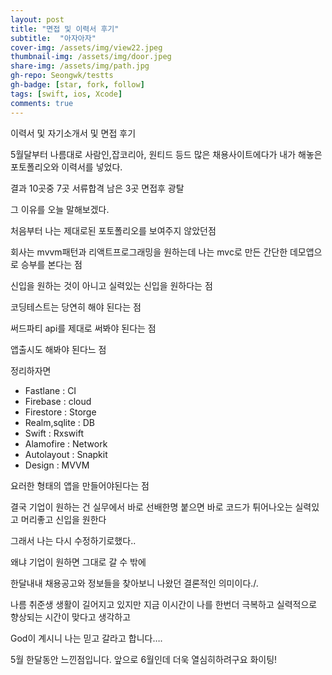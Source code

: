 ```yaml
---
layout: post
title: "면접 및 이력서 후기" 
subtitle:  "아자아자"
cover-img: /assets/img/view22.jpeg
thumbnail-img: /assets/img/door.jpeg
share-img: /assets/img/path.jpg
gh-repo: Seongwk/testts
gh-badge: [star, fork, follow]
tags: [swift, ios, Xcode]
comments: true
---
```



이력서 및 자기소개서 및 면접 후기

5월달부터 나름대로 사람인,잡코리아, 원티드 등드 많은 채용사이트에다가 내가 해놓은 포토폴리오와 이력서를 넣었다.

결과 10곳중 7곳 서류합격 남은 3곳 면접후 광탈

그 이유를 오늘 말해보겠다.

처음부터 나는 제대로된 포토폴리오를 보여주지 않았던점 

회사는 mvvm패턴과 리액트프로그래밍을 원하는데 나는 mvc로 만든 간단한 데모앱으로 승부를 본다는 점

신입을 원하는 것이 아니고 실력있는 신입을 원하다는 점

코딩테스트는 당연히 해야 된다는 점

써드파티 api를 제대로 써봐야 된다는 점

앱출시도 해봐야 된다느 점

정리하자면

 - Fastlane : CI
 - Firebase  : cloud 
 - Firestore : Storge
 - Realm,sqlite : DB
 - Swift : Rxswift
 - Alamofire : Network
 - Autolayout : Snapkit
 - Design : MVVM

요러한 형태의 앱을 만들어야된다는 점


결국 기업이 원하는 건 실무에서 바로 선배한명 붙으면 바로 코드가 튀어나오는 실력있고 머리좋고 신입을 원한다

그래서 나는 다시 수정하기로했다..

왜냐 기업이 원하면 그대로 갈 수 밖에

한달내내 채용공고와 정보들을 찾아보니 나왔던 결론적인 의미이다./.

나름 취준생 생활이 길어지고 있지만 지금 이시간이 나를 한번더 극복하고 실력적으로 향상되는 시간이 맞다고 생각하고

God이 계시니 나는 믿고 갈라고 합니다….

5월 한달동안 느낀점입니다. 앞으로 6월인데 더욱 열심히하려구요 화이팅!
